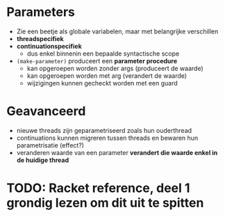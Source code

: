 # Parameters
- Zie een beetje als globale variabelen, maar met belangrijke verschillen
- **threadspecifiek**
- **continuationspecifiek**
  - dus enkel binnenin een bepaalde syntactische scope
- `(make-parameter)` produceert een **parameter procedure**
  - kan opgeroepen worden zonder args (produceert de waarde)
  - kan opgeroepen worden met arg (verandert de waarde)
  - wijzigingen kunnen gecheckt worden met een guard

# Geavanceerd
- nieuwe threads zijn geparametriseerd zoals hun ouderthread
- continuations kunnen migreren tussen threads en bewaren hun parametrisatie (effect?)
- veranderen waarde van een parameter **verandert die waarde enkel in de huidige thread**

# TODO: Racket reference, deel 1 grondig lezen om dit uit te spitten
